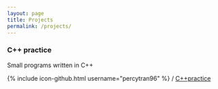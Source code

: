 ```yaml
---
layout: page
title: Projects
permalink: /projects/
---
```


### C++ practice
Small programs written in C++

{% include icon-github.html username="percytran96" %} /
[C++practice](https://github.com/percytran96/C-practice)
